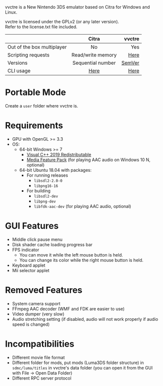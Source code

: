 vvctre is a New Nintendo 3DS emulator based on Citra for Windows and Linux.

vvctre is licensed under the GPLv2 (or any later version).  
Refer to the license.txt file included.

|                            |                                     Citra                                      |                                                            vvctre |
| -------------------------- | :----------------------------------------------------------------------------: | ----------------------------------------------------------------: |
| Out of the box multiplayer |                                       No                                       |                                                               Yes |
| Scripting requests         |                               Read/write memory                                | [Here](https://github.com/vvanelslande/vvctre/blob/master/RPC.md) |
| Versions                   |                               Sequential number                                |                                     [SemVer](https://semver.org/) |
| CLI usage                  | [Here](https://github.com/citra-emu/citra/blob/master/src/citra/citra.cpp#L62) |          [Here](https://github.com/vvanelslande/vvctre/issues/1) |

# Portable Mode

Create a `user` folder where vvctre is.

# Requirements

- GPU with OpenGL >= 3.3
- OS:
  - 64-bit Windows >= 7
    - [Visual C++ 2019 Redistributable](https://aka.ms/vs/16/release/vc_redist.x64.exe)
    - [Media Feature Pack](https://www.microsoft.com/en-us/software-download/mediafeaturepack) (for playing AAC audio on Windows 10 N, optional)
  - 64-bit Ubuntu 18.04 with packages:
    - For running releases
      - `libsdl2-2.0-0`
      - `libpng16-16`
    - For building
      - `libsdl2-dev`
      - `libpng-dev`
      - `libfdk-aac-dev` (for playing AAC audio, optional)

# GUI Features

- Middle click pause menu
- Disk shader cache loading progress bar
- FPS indicator
  - You can move it while the left mouse button is held.
  - You can change its color while the right mouse button is held.
- Keyboard applet
- Mii selector applet

# Removed Features

- System camera support
- FFmpeg AAC decoder (WMF and FDK are easier to use)
- Video dumper (very slow)
- Audio stretching setting (if disabled, audio will not work properly if audio speed is changed)

# Incompatibilities

- Different movie file format
- Different folder for mods, put mods (Luma3DS folder structure) in `sdmc/luma/titles` in vvctre's data folder (you can open it from the GUI with File -> Open Data Folder)
- Different RPC server protocol
